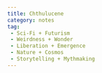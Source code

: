```yaml
---
title: Chthulucene
category: notes
tag:
 - Sci-Fi + Futurism
 - Weirdness + Wonder
 - Liberation + Emergence 
 - Nature + Cosmos
 - Storytelling + Mythmaking
---
```


